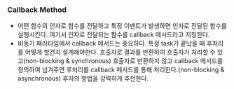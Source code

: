 ### Callback Method
- 어떤 함수의 인자로 함수를 전달하고 특정 이벤트가 발생하면 인자로 전달된 함수를 실행시킨다. 여기서 인자로 전달되는 함수를 callback 메서드라고 지칭한다.
- 비동기 패러타임에서 callback 메서드는 중요하다. 특정 task가 끝났을 때 후처리를 어떻게 할건지 설계해야한다. 호출자로 결과를 반환하여 호출자가 처리할 수 있고(non-blocking & synchronous) 호출자로 반환하지 않고 callback 메서드를 정의하여 넘겨주면 후처리를 callback 메서드를 통해 처리한다.(non-blocking & asynchronous) 후자의 방법을 강력하게 추천한다.
